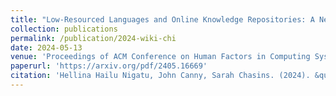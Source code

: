 ```yaml
---
title: "Low-Resourced Languages and Online Knowledge Repositories: A Need-Finding Study."
collection: publications
permalink: /publication/2024-wiki-chi
date: 2024-05-13
venue: 'Proceedings of ACM Conference on Human Factors in Computing Systems (ACM CHI). '
paperurl: 'https://arxiv.org/pdf/2405.16669'
citation: 'Hellina Hailu Nigatu, John Canny, Sarah Chasins. (2024). &quot;Low-Resourced Languages and Online Knowledge Repositories: A Need-Finding Study&quot; <i>Proceedings of ACM Conference on Human Factors in Computing Systems (ACM CHI).</i>'
---
```

